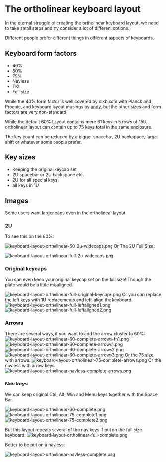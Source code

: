 # The ortholinear keyboard layout

In the eternal struggle of creating the ortholinear keyboard layout,
we need to take small steps and try consider a lot of different options.

Different people prefer different things in different aspects of keyboards.

## Keyboard form factors
* 40%
* 60%
* 75%
* Navless
* TKL
* Full size

While the 40% form factor is well covered
by olkb.com with Planck and Proenic,
and keyboard layout musings by
[andy](https://www.smittey.co.uk/the-planck-key-theory),
but the other sizes and form factors are very non-standard.

While the default 60% Layout contains mere 61 keys
in 5 rows of 15U, ortholinear layout can contain
up to 75 keys total in the same enclosure.

The key count can be reduced by a bigger spacebar,
2U backspace, large shift or whatever some people prefer.

## Key sizes
* Keeping the original keycap set
* 2U spacebar or 2U backspace etc.
* 2U for all special keys
* all keys in 1U

## Images
Some users want larger caps even in the ortholinear layout.

### 2U

To see this on the 60%:

![keyboard-layout-ortholinear-60-2u-widecaps.png](images/keyboard-layout-ortholinear-60-2u-widecaps.png)
Or The 2U Full Size:

![keyboard-layout-ortholinear-full-2u-widecaps.png](images/keyboard-layout-ortholinear-full-2u-widecaps.png)

### Original keycaps
You can even keep your original keycap set on the full size!
Though the plate would be a little misaligned.

![keyboard-layout-ortholinear-full-original-keycaps.png](images/keyboard-layout-ortholinear-full-original-keycaps.png)
Or you can replace the left keys with 1U replacements and left-align the keyboard.
![keyboard-layout-ortholinear-full-leftaligned1.png](images/keyboard-layout-ortholinear-full-leftaligned1.png)
![keyboard-layout-ortholinear-full-leftaligned2.png](images/keyboard-layout-ortholinear-full-leftaligned2.png)

### Arrows
There are several ways, if you want to add the arrow cluster to 60%:
![keyboard-layout-ortholinear-60-complete-arrows-fn1.png](images/keyboard-layout-ortholinear-60-complete-arrows-fn1.png)
![keyboard-layout-ortholinear-60-complete-arrows1.png](images/keyboard-layout-ortholinear-60-complete-arrows1.png)
![keyboard-layout-ortholinear-60-complete-arrows2.png](images/keyboard-layout-ortholinear-60-complete-arrows2.png)
![keyboard-layout-ortholinear-60-complete-arrows3.png](images/keyboard-layout-ortholinear-60-complete-arrows3.png)
Or the 75 size with arrows:
![keyboard-layout-ortholinear-75-complete-arrows.png](images/keyboard-layout-ortholinear-75-complete-arrows.png)
Or the navless with arrow keys:
![keyboard-layout-ortholinear-navless-complete-arrows.png](images/keyboard-layout-ortholinear-navless-complete-arrows.png)

### Nav keys

We can keep original Ctrl, Alt, Win and Menu keys together with the Space Bar.

![keyboard-layout-ortholinear-60-complete.png](images/keyboard-layout-ortholinear-60-complete.png)
![keyboard-layout-ortholinear-75-complete1.png](images/keyboard-layout-ortholinear-75-complete1.png)
![keyboard-layout-ortholinear-75-complete2.png](images/keyboard-layout-ortholinear-75-complete2.png)

But this layout repeats several of the nav keys if put on the full size keyboard:
![keyboard-layout-ortholinear-full-complete.png](images/keyboard-layout-ortholinear-full-complete.png)

Better to be put on a navless:

![keyboard-layout-ortholinear-navless-complete.png](images/keyboard-layout-ortholinear-navless-complete.png)


